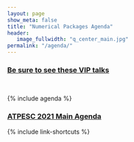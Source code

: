 ```yaml
---
layout: page
show_meta: false
title: "Numerical Packages Agenda"
header:
   image_fullwidth: "q_center_main.jpg"
permalink: "/agenda/"
---
```


### [Be sure to see these VIP talks]({{site.url}}{{site.baseurl}}/vip_talks/)
<br>

{% include agenda %}

### [ATPESC 2021 Main Agenda](https://extremecomputingtraining.anl.gov/agenda-2021/)

{% include link-shortcuts %}


